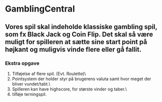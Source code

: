 # GamblingCentral
Vores spil skal indeholde klassiske gambling spil, som fx Black Jack og Coin Flip. 
Det skal så være muligt for spilleren at sætte sine start point på højkant og muligvis vinde flere eller gå fallit. 
---
### Ekstra opgave
1. Tilføjelse af flere spil. (Evt. Roulette)\
2. Pointsystem der holder styr på brugerens valuta samt hvor meget der bliver vundet/tabt.\
3. Spilleren kan have highscore, for største vinder og taber.\
4. tilføje terningspil.
